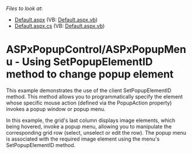 <!-- default file list -->
*Files to look at*:

* [Default.aspx](./CS/WebSite/Default.aspx) (VB: [Default.aspx.vb](./VB/WebSite/Default.aspx.vb))
* [Default.aspx.cs](./CS/WebSite/Default.aspx.cs) (VB: [Default.aspx.vb](./VB/WebSite/Default.aspx.vb))
<!-- default file list end -->
# ASPxPopupControl/ASPxPopupMenu - Using SetPopupElementID method to change popup element


<p>This example demonstrates the use of the client SetPopupElementID method. This method allows you to programmatically specify the element whose specific mouse action (defined via the PopupAction property) invokes a popup window or popup menu.</p><p>In this example, the grid's last column displays image elements, which being hovered, invoke a popup menu, allowing you to manipulate the corresponding grid row (select, unselect or edit the row). The popup menu is associated with the required image element using the menu's SetPopupElementID method.</p>

<br/>


